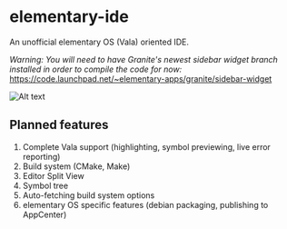 # elementary-ide
An unofficial elementary OS (Vala) oriented IDE.

*Warning:*
*You will need to have Granite's newest sidebar widget branch installed in order to compile the code for now:*
https://code.launchpad.net/~elementary-apps/granite/sidebar-widget

![Alt text](http://i.imgur.com/A4gkLmw.png "Screenshot")

## Planned features
1. Complete Vala support (highlighting, symbol previewing, live error reporting)
2. Build system (CMake, Make)
3. Editor Split View
4. Symbol tree
5. Auto-fetching build system options
6. elementary OS specific features (debian packaging, publishing to AppCenter)
